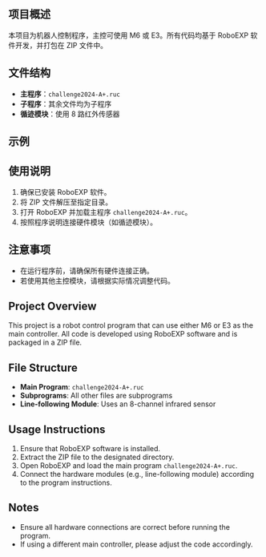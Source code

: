 
## 项目概述
本项目为机器人控制程序，主控可使用 M6 或 E3。所有代码均基于 RoboEXP 软件开发，并打包在 ZIP 文件中。

## 文件结构
- **主程序**：`challenge2024-A+.ruc`  
- **子程序**：其余文件均为子程序  
- **循迹模块**：使用 8 路红外传感器

## 示例

## 使用说明
1. 确保已安装 RoboEXP 软件。
2. 将 ZIP 文件解压至指定目录。
3. 打开 RoboEXP 并加载主程序 `challenge2024-A+.ruc`。
4. 按照程序说明连接硬件模块（如循迹模块）。

## 注意事项
- 在运行程序前，请确保所有硬件连接正确。
- 若使用其他主控模块，请根据实际情况调整代码。


## Project Overview
This project is a robot control program that can use either M6 or E3 as the main controller. All code is developed using RoboEXP software and is packaged in a ZIP file.

## File Structure
- **Main Program**: `challenge2024-A+.ruc`  
- **Subprograms**: All other files are subprograms  
- **Line-following Module**: Uses an 8-channel infrared sensor

## Usage Instructions
1. Ensure that RoboEXP software is installed.
2. Extract the ZIP file to the designated directory.
3. Open RoboEXP and load the main program `challenge2024-A+.ruc`.
4. Connect the hardware modules (e.g., line-following module) according to the program instructions.

## Notes
- Ensure all hardware connections are correct before running the program.
- If using a different main controller, please adjust the code accordingly.

